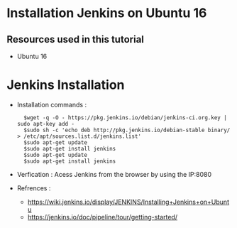 # Installation Jenkins on Ubuntu 16

## Resources used in this tutorial
 - Ubuntu 16

# Jenkins Installation 
 - Installation commands :
		
		 $wget -q -O - https://pkg.jenkins.io/debian/jenkins-ci.org.key | sudo apt-key add -
		 $sudo sh -c 'echo deb http://pkg.jenkins.io/debian-stable binary/ > /etc/apt/sources.list.d/jenkins.list'
		 $sudo apt-get update
		 $sudo apt-get install jenkins
		 $sudo apt-get update
		 $sudo apt-get install jenkins
	
 - Verfication : 
		Acess Jenkins from the browser by using the IP:8080
		
 - Refrences :
   - https://wiki.jenkins.io/display/JENKINS/Installing+Jenkins+on+Ubuntu
   - https://jenkins.io/doc/pipeline/tour/getting-started/
		

		
